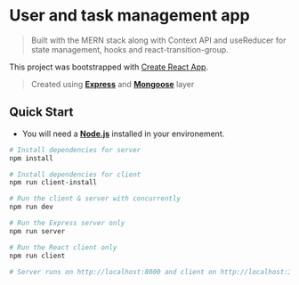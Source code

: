 # User and task management app

> Built with the MERN stack along with Context API and useReducer for state management, hooks and react-transition-group.

This project was bootstrapped with [Create React App](https://github.com/facebook/create-react-app).

> Created using <a href="https://www.npmjs.com/package/express" target="_blank">**Express**</a> and <a href="https://www.npmjs.com/package/mongoose" target="_blank">**Mongoose**</a> layer

## Quick Start
- You will need a <a href="https://nodejs.org/en/download/" target="_blank">**Node.js**</a> installed in your environement.

```bash
# Install dependencies for server
npm install

# Install dependencies for client
npm run client-install

# Run the client & server with concurrently
npm run dev

# Run the Express server only
npm run server

# Run the React client only
npm run client

# Server runs on http://localhost:8000 and client on http://localhost:3000
```
